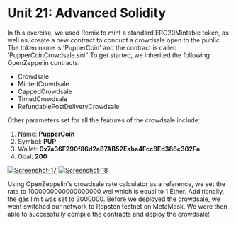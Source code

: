 # Unit 21: Advanced Solidity 

In this exercise, we used Remix to mint a standard ERC20Mintable token, as well as, create a new contract to conduct a crowdsale open to the public. The token name is 'PupperCoin' and the contract is called 'PupperCoinCrowdsale.sol.' To get started, we inherited the following OpenZeppelin contracts:

- Crowdsale
- MintedCrowdsale
- CappedCrowdsale
- TimedCrowdsale
- RefundablePostDeliveryCrowdsale

Other parameters set for all the features of the crowdsale include:

1. Name: **PupperCoin**
2. Symbol: **PUP**
3. Wallet: **0x7a36F290f86d2a87AB52Eaba4Fcc8Ed386c302Fa**
4. Goal: **200**

<a href="https://ibb.co/k6ns8LL"><img src="https://i.ibb.co/dJ9w2NN/Screenshot-17.png" alt="Screenshot-17" border="0"></a>
<a href="https://ibb.co/YX92JL7"><img src="https://i.ibb.co/KDZ6Brj/Screenshot-18.png" alt="Screenshot-18" border="0"></a>

Using OpenZeppelin's crowdsale rate calculator as a reference, we set the rate to 1000000000000000000 wei which is equal to 1 Ether. Additionally, the gas limit was set to 3000000. Before we deployed the crowdsale, we went switched our network to Ropsten testnet on MetaMask. We were then able to successfully compile the contracts and deploy the crowdsale! 
